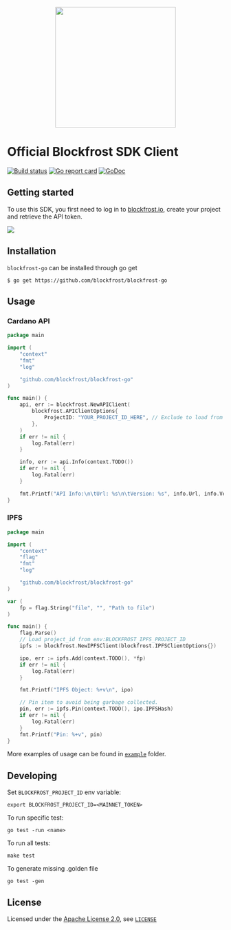 <p align="center">
  <a href="https://blockfrost.io" target="_blank" align="center">
    <img src="https://blockfrost.io/images/logo.svg" width="280">
  </a>
  <br />
</p>

# Official Blockfrost SDK Client

[![Build status](https://github.com/blockfrost/blockfrost-go/actions/workflows/test.yml/badge.svg?branch=staging)](https://github.com/blockfrost/blockfrost-go/actions/workflows/test.yml)
[![Go report card](https://goreportcard.com/badge/github.com/blockfrost/blockfrost-go)](https://goreportcard.com/report/github.com/blockfrost/blockfrost-go)
[![GoDoc](https://godoc.org/github.com/blockfrost/blockfrost-go?status.svg)](https://godoc.org/github.com/blockfrost/blockfrost-go)

## Getting started

To use this SDK, you first need to log in to [blockfrost.io](https://blockfrost.io), create your project and retrieve the API token.

<img src="https://i.imgur.com/smY12ro.png">

<br/>

## Installation

`blockfrost-go` can be installed through go get

```console
$ go get https://github.com/blockfrost/blockfrost-go
```

## Usage

### Cardano API

```go
package main

import (
	"context"
	"fmt"
	"log"

	"github.com/blockfrost/blockfrost-go"
)

func main() {
	api, err := blockfrost.NewAPIClient(
		blockfrost.APIClientOptions{
            ProjectID: "YOUR_PROJECT_ID_HERE", // Exclude to load from env:BLOCKFROST_PROJECT_ID
        },
	)
	if err != nil {
		log.Fatal(err)
	}

	info, err := api.Info(context.TODO())
	if err != nil {
		log.Fatal(err)
	}

	fmt.Printf("API Info:\n\tUrl: %s\n\tVersion: %s", info.Url, info.Version)
}
```

### IPFS

```go
package main

import (
	"context"
	"flag"
	"fmt"
	"log"

	"github.com/blockfrost/blockfrost-go"
)

var (
	fp = flag.String("file", "", "Path to file")
)

func main() {
	flag.Parse()
	// Load project_id from env:BLOCKFROST_IPFS_PROJECT_ID
	ipfs := blockfrost.NewIPFSClient(blockfrost.IPFSClientOptions{})

	ipo, err := ipfs.Add(context.TODO(), *fp)
	if err != nil {
		log.Fatal(err)
	}

	fmt.Printf("IPFS Object: %+v\n", ipo)

	// Pin item to avoid being garbage collected.
	pin, err := ipfs.Pin(context.TODO(), ipo.IPFSHash)
	if err != nil {
		log.Fatal(err)
	}
	fmt.Printf("Pin: %+v", pin)
}
```

More examples of usage can be found in [`example`](https://github.com/blockfrost/blockfrost-go/tree/master/example) folder.

## Developing

Set `BLOCKFROST_PROJECT_ID` env variable:

```
export BLOCKFROST_PROJECT_ID=<MAINNET_TOKEN>
```

To run specific test:

```
go test -run <name>
```

To run all tests:

```
make test
```

To generate missing .golden file

```
go test -gen
```

## License

Licensed under the [Apache License 2.0](https://opensource.org/licenses/Apache-2.0), see [`LICENSE`](https://github.com/blockfrost/blockfrost-go/blob/master/LICENSE)
